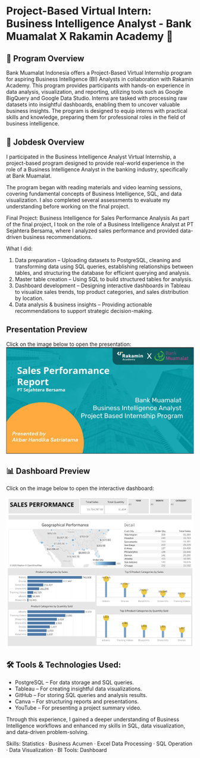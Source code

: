 # Project-Based Virtual Intern: Business Intelligence Analyst - Bank Muamalat X Rakamin Academy 🚀

## 📌 Program Overview
Bank Muamalat Indonesia offers a Project-Based Virtual Internship program for aspiring Business Intelligence (BI) Analysts in collaboration with Rakamin Academy. This program provides participants with hands-on experience in data analysis, visualization, and reporting, utilizing tools such as Google BigQuery and Google Data Studio. Interns are tasked with processing raw datasets into insightful dashboards, enabling them to uncover valuable business insights. The program is designed to equip interns with practical skills and knowledge, preparing them for professional roles in the field of business intelligence. 

## 📌 Jobdesk Overview
I participated in the Business Intelligence Analyst Virtual Internship, a project-based program designed to provide real-world experience in the role of a Business Intelligence Analyst in the banking industry, specifically at Bank Muamalat.

The program began with reading materials and video learning sessions, covering fundamental concepts of Business Intelligence, SQL, and data visualization. I also completed several assessments to evaluate my understanding before working on the final project.

Final Project: Business Intelligence for Sales Performance Analysis
As part of the final project, I took on the role of a Business Intelligence Analyst at PT Sejahtera Bersama, where I analyzed sales performance and provided data-driven business recommendations.

What I did:
1. Data preparation – Uploading datasets to PostgreSQL, cleaning and transforming data using SQL queries, establishing relationships between tables, and structuring the database for efficient querying and analysis.
2. Master table creation – Using SQL to build structured tables for analysis.
3. Dashboard development – Designing interactive dashboards in Tableau to visualize sales trends, top product categories, and sales distribution by location.
4. Data analysis & business insights – Providing actionable recommendations to support strategic decision-making.

## Presentation Preview
Click on the image below to open the presentation: 
[![Preview PPT](https://github.com/Akbar-Handika/Final-Task-BI-Bank-Muamalat/blob/eb3247125caf7275c1fba474508bd97172b61134/Sales%20Performance%20Report%20Preview.jpeg)](https://www.canva.com/design/DAGd9SGieHY/c1EQBVpVG46VEuuDi9z9ug/edit?utm_content=DAGd9SGieHY&utm_campaign=designshare&utm_medium=link2&utm_source=sharebutton)

## 📊 Dashboard Preview 
Click on the image below to open the interactive dashboard:  

[![Tableau Dashboard](Dashboard.png)](https://public.tableau.com/views/SalesPerformanceDashboard_17384082028770/Dashboard2?:language=en-US&:sid=&:redirect=auth&:display_count=n&:origin=viz_share_link)

## 🛠️ Tools & Technologies Used:
- PostgreSQL – For data storage and SQL queries.
- Tableau – For creating insightful data visualizations.
- GitHub – For storing SQL queries and analysis results.
- Canva – For structuring reports and presentations.
- YouTube – For presenting a project summary video.

Through this experience, I gained a deeper understanding of Business Intelligence workflows and enhanced my skills in SQL, data visualization, and data-driven problem-solving.

Skills: Statistics · Business Acumen · Excel Data Processing · SQL Operation · Data Visualization · BI Tools: Dashboard
